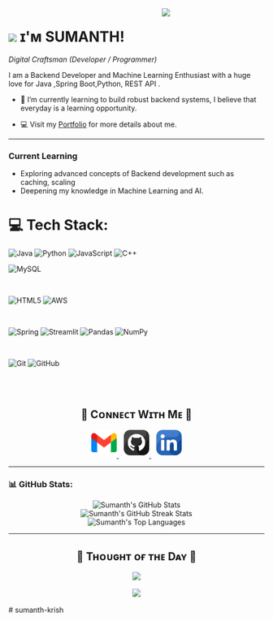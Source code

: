 <!-- Banner
![Kiran1689 Banner Image](./banner.png) -->

<!--Night Owl image-->
<div>
  <img align="right" width="40%" src="https://owlbertsio-resized.s3.amazonaws.com/Popper.psd.full.png">
</div>

<!--Header Name-->
# <img src="https://emojis.slackmojis.com/emojis/images/1531849430/4246/blob-sunglasses.gif?1531849430" width="30"/> ɪ'ᴍ SUMANTH! 
*Digital Craftsman (Developer / Programmer)*
<br /> 

<!--Start Intro-->               
<p align="left">I am a Backend Developer and Machine Learning Enthusiast with a huge love for Java ,Spring Boot,Python, REST API . </p>


- 🌱 I’m currently learning to build robust backend systems, I believe that everyday is a learning opportunity.

- 💻 Visit my [Portfolio]() for more details about me.
<!--End Intro-->


---


      


<h3 align="left">Current Learning</h3>
<ul align="left">
  <li>Exploring advanced concepts of Backend development such as caching, scaling</li>
  <li>Deepening my knowledge in Machine Learning and AI.</li>

</ul>


# 💻 Tech Stack:

![Java](https://img.shields.io/badge/java-%23ED8B00.svg?style=for-the-badge&logo=openjdk&logoColor=white) ![Python](https://img.shields.io/badge/python-3670A0?style=for-the-badge&logo=python&logoColor=ffdd54) ![JavaScript](https://img.shields.io/badge/javascript-%23323330.svg?style=for-the-badge&logo=javascript&logoColor=%23F7DF1E) ![C++](https://img.shields.io/badge/c++-%2300599C.svg?style=for-the-badge&logo=c%2B%2B&logoColor=white)
<br />

![MySQL](https://img.shields.io/badge/mysql-4479A1.svg?style=for-the-badge&logo=mysql&logoColor=white)

<br />

![HTML5](https://img.shields.io/badge/html5-%23E34F26.svg?style=for-the-badge&logo=html5&logoColor=white)  ![AWS](https://img.shields.io/badge/AWS-%23FF9900.svg?style=for-the-badge&logo=amazon-aws&logoColor=white) 

<br />

![Spring](https://img.shields.io/badge/spring-%236DB33F.svg?style=for-the-badge&logo=spring&logoColor=white) ![Streamlit](https://img.shields.io/badge/Streamlit-%23FE4B4B.svg?style=for-the-badge&logo=streamlit&logoColor=white)  ![Pandas](https://img.shields.io/badge/pandas-%23150458.svg?style=for-the-badge&logo=pandas&logoColor=white) ![NumPy](https://img.shields.io/badge/numpy-%23013243.svg?style=for-the-badge&logo=numpy&logoColor=white) 

<br />

![Git](https://img.shields.io/badge/git-%23F05033.svg?style=for-the-badge&logo=git&logoColor=white) ![GitHub](https://img.shields.io/badge/github-%23121011.svg?style=for-the-badge&logo=github&logoColor=white)

<br />

<br />
<!--Contact Section--> 

<h2 align="center">🤝 Cᴏɴɴᴇᴄᴛ Wɪᴛʜ Mᴇ 🤝 </h2>
<div align="center">
  <a href="mailto:muttulurukrishna@gmail.com" target="_blank" style="margin-right: 10px;">
    <img src="./gmail.png" width="50" height="50" alt="muttulurukrishna@gmail.com" style="margin-bottom: 5px;" />
  </a>
  <a href="https://www.github.com/sumanth-krish" target="_blank" style="margin-right: 10px;">
    <img src="./github.png" width="50" height="50" alt="sumanth-krish" style="margin-bottom: 5px;" />
  </a>
  <a href="https://www.linkedin.com/in/sumanthmuttuluru/" target="_blank">
    <img src="./linkedin.png" width="50" height="50" alt="linkedin" style="margin-bottom: 5px;" />
  </a>
</div>

---
<!--Trophies Section-->   

### 📊 GitHub Stats:

<p align="center">
  <img src="https://github-readme-stats.vercel.app/api?username=sumanth-krish&theme=dark&hide_border=false&include_all_commits=true&count_private=true" alt="Sumanth's GitHub Stats" />
  <br/>
  <img src="https://nirzak-streak-stats.vercel.app/?user=sumanth-krish&theme=dark&hide_border=false" alt="Sumanth's GitHub Streak Stats" />
  <br/>
  <img src="https://github-readme-stats.vercel.app/api/top-langs/?username=sumanth-krish&theme=dark&hide_border=false&include_all_commits=true&count_private=true&layout=compact" alt="Sumanth's Top Languages" />
</p>

---

<!--Dynamic Quote card updates everyday at 12 PM--> 
<h2 align="center">🌟 Tʜᴏᴜɢʜᴛ ᴏғ ᴛʜᴇ Dᴀʏ 🌟</h2>

































<!--STARTS_HERE_QUOTE_CARD-->
<p align="center">
    <img src="https://readme-daily-quotes.vercel.app/api?author=Barack%20Obama&quote=Our%20stories%20may%20be%20singular%2C%20but%20our%20destination%20is%20shared.&theme=dark&bg_color=220a28&author_color=ffeb95&accent_color=c56a90">
</p>
<!--ENDS_HERE_QUOTE_CARD-->









































<!--Footer--> 
<p align="center">
  <img src="https://capsule-render.vercel.app/api?type=waving&color=gradient&height=65&section=footer"/>
</p>

#   s u m a n t h - k r i s h 
 
 